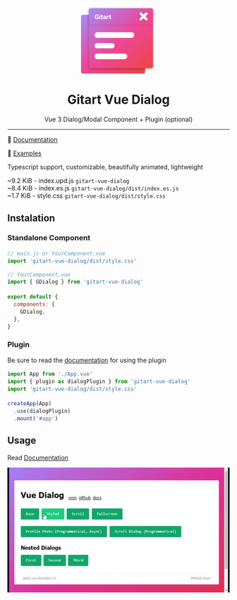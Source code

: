 <p align="center"><img src="../docs/src/public/gitart-dialog-logo.svg" width="170" alt="Gitart Vue Dialog logo"></p>

<h1 align="center">Gitart Vue Dialog</h1>

<p align="center">Vue 3 Dialog/Modal Component + Plugin (optional)</p>

---

📘 [Documentation](https://gitart-vue-dialog.netlify.app/)

🤯 [Examples](https://michaelgitart.github.io/gitart-vue-dialog/)

Typescript support, customizable, beautifully animated, lightweight

~9.2 KiB - index.upd.js `gitart-vue-dialog` <br/> 
~8.4 KiB - index.es.js `gitart-vue-dialog/dist/index.es.js` <br/>
~1.7 KiB - style.css `gitart-vue-dialog/dist/style.css` <br/> 


## Instalation

### Standalone Component

```js
// main.js or YourComponent.vue
import 'gitart-vue-dialog/dist/style.css'
```

```js
// YourComponent.vue
import { GDialog } from 'gitart-vue-dialog'

export default {
  components: {
    GDialog,
  },
}
```

### Plugin

Be sure to read the [documentation](https://gitart-vue-dialog.netlify.app/) for using the plugin

```js
import App from './App.vue'
import { plugin as dialogPlugin } from 'gitart-vue-dialog'
import 'gitart-vue-dialog/dist/style.css'

createApp(App)
  .use(dialogPlugin)
  .mount('#app')
```



## Usage

Read [Documentation](https://gitart-vue-dialog.netlify.app/)

<img src="../docs/src/public/example-video.gif" width="690" alt="Example Video">
